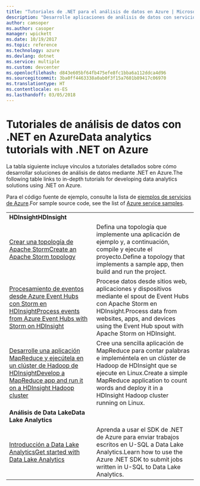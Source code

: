 ```yaml
---
title: "Tutoriales de .NET para el análisis de datos en Azure | Microsoft Docs"
description: "Desarrolle aplicaciones de análisis de datos con servicios de Microsoft Azure."
author: camsoper
ms.author: casoper
manager: wpickett
ms.date: 10/19/2017
ms.topic: reference
ms.technology: azure
ms.devlang: dotnet
ms.service: multiple
ms.custom: devcenter
ms.openlocfilehash: d843e605bf64fb475efe8fc1bba6a112ddca4d96
ms.sourcegitcommit: 3ba0ff4463338a0ab0f3f15a7601b89417c06970
ms.translationtype: HT
ms.contentlocale: es-ES
ms.lasthandoff: 03/05/2018
---
```

# <a name="data-analytics-tutorials-with-net-on-azure"></a><span data-ttu-id="5dcb3-103">Tutoriales de análisis de datos con .NET en Azure</span><span class="sxs-lookup"><span data-stu-id="5dcb3-103">Data analytics tutorials with .NET on Azure</span></span>

<span data-ttu-id="5dcb3-104">La tabla siguiente incluye vínculos a tutoriales detallados sobre cómo desarrollar soluciones de análisis de datos mediante .NET en Azure.</span><span class="sxs-lookup"><span data-stu-id="5dcb3-104">The following table links to in-depth tutorials for developing data analytics solutions using .NET on Azure.</span></span> 

<span data-ttu-id="5dcb3-105">Para el código fuente de ejemplo, consulte la lista de [ejemplos de servicios de Azure](https://azure.microsoft.com/resources/samples/?platform=dotnet).</span><span class="sxs-lookup"><span data-stu-id="5dcb3-105">For sample source code, see the list of [Azure service samples](https://azure.microsoft.com/resources/samples/?platform=dotnet).</span></span>

| | |
|---|---|
| <span data-ttu-id="5dcb3-106">**HDInsight**</span><span class="sxs-lookup"><span data-stu-id="5dcb3-106">**HDInsight**</span></span> | |
| <span data-ttu-id="5dcb3-107">[Crear una topología de Apache Storm][1]</span><span class="sxs-lookup"><span data-stu-id="5dcb3-107">[Create an Apache Storm topology][1]</span></span> | <span data-ttu-id="5dcb3-108">Defina una topología que implemente una aplicación de ejemplo y, a continuación, compile y ejecute el proyecto.</span><span class="sxs-lookup"><span data-stu-id="5dcb3-108">Define a topology that implements a sample app, then build and run the project.</span></span> | 
| <span data-ttu-id="5dcb3-109">[Procesamiento de eventos desde Azure Event Hubs con Storm en HDInsight][2]</span><span class="sxs-lookup"><span data-stu-id="5dcb3-109">[Process events from Azure Event Hubs with Storm on HDInsight][2]</span></span> | <span data-ttu-id="5dcb3-110">Procese datos desde sitios web, aplicaciones y dispositivos mediante el spout de Event Hubs con Apache Storm en HDInsight.</span><span class="sxs-lookup"><span data-stu-id="5dcb3-110">Process data from websites, apps, and devices using the Event Hub spout with Apache Storm on HDInsight.</span></span>
| <span data-ttu-id="5dcb3-111">[Desarrolle una aplicación MapReduce y ejecútela en un clúster de Hadoop de HDInsight][3]</span><span class="sxs-lookup"><span data-stu-id="5dcb3-111">[Develop a MapReduce app and run it on a HDInsight Hadoop cluster][3]</span></span> | <span data-ttu-id="5dcb3-112">Cree una sencilla aplicación de MapReduce para contar palabras e impleméntela en un clúster de Hadoop de HDInsight que se ejecute en Linux.</span><span class="sxs-lookup"><span data-stu-id="5dcb3-112">Create a simple MapReduce application to count words and deploy it in a HDInsight Hadoop cluster running on Linux.</span></span> |
| <span data-ttu-id="5dcb3-113">**Análisis de Data Lake**</span><span class="sxs-lookup"><span data-stu-id="5dcb3-113">**Data Lake Analytics**</span></span> | |
| <span data-ttu-id="5dcb3-114">[Introducción a Data Lake Analytics][4]</span><span class="sxs-lookup"><span data-stu-id="5dcb3-114">[Get started with Data Lake Analytics][4]</span></span> | <span data-ttu-id="5dcb3-115">Aprenda a usar el SDK de .NET de Azure para enviar trabajos escritos en U-SQL a Data Lake Analytics.</span><span class="sxs-lookup"><span data-stu-id="5dcb3-115">Learn how to use the Azure .NET SDK to submit jobs written in U-SQL to Data Lake Analytics.</span></span>|


[1]: /azure/hdinsight/hdinsight-storm-develop-csharp-event-hub-topology
[2]: /azure/hdinsight/hdinsight-storm-develop-csharp-visual-studio-topology
[3]: /azure/hdinsight/hdinsight-hadoop-dotnet-csharp-mapreduce-streaming
[4]: /azure/data-lake-analytics/data-lake-analytics-get-started-net-sdk